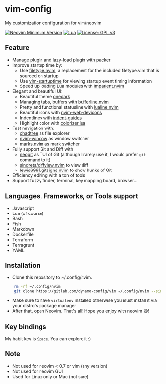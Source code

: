 # vim-config

My customization configuration for vim/neovim

[![Neovim Minimum Version](https://img.shields.io/badge/Neovim-0.7-blue?style=flat-square\&logo=Neovim\&logoColor=white)](https://github.com/neovim/neovim)
[![Lua](https://img.shields.io/badge/Made%20with%20Lua-blue.svg?style=flat-square\&logo=lua)](https://lua.org)
[![License: GPL v3](https://img.shields.io/badge/License-GPLv3-blue.svg)](https://www.gnu.org/licenses/gpl-3.0)

## Feature

* Manage plugin and lazy-load plugin with [packer](https://github.com/wbthomason/packer.nvim)
* Improve startup time by:
  * Use [filetype.nvim](https://github.com/nathom/filetype.nvim), a replacement for
    the included filetype.vim that is sourced on startup
  * Use [vim-startuptime](https://github.com/dstein64/vim-startuptime) for viewing
    startup event timing information
  * Speed up loading Lua modules with [impatient.nvim](https://github.com/lewis6991/impatient.nvim)
* Elegant and beautiful UI:
  * Beautiful theme [onedark](https://github.com/navarasu/onedark.nvim)
  * Managing tabs, buffers with [bufferline.nvim](https://github.com/akinsho/bufferline.nvim)
  * Pretty and functional statusline with [lualine.nvim](https://github.com/nvim-lualine/lualine.nvim)
  * Beautiful icons with [nvim-web-devicons](https://github.com/kyazdani42/nvim-web-devicons)
  * Indentlines with [indent-guides](https://github.com/glepnir/indent-guides.nvim)
  * Highlight color with [colorizer.lua](https://github.com/norcalli/nvim-colorizer.lua)
* Fast navigation with:
  * [chadtree](https://github.com/ms-jpq/chadtree) as file explorer
  * [nvim-window](https://gitlab.com/yorickpeterse/nvim-window) as window switcher
  * [marks.nvim](chentau/marks.nvim) as mark switcher
* Fully support Git and Diff with
  * [neogit](https://github.com/TimUntersberger/neogit) as TUI of Git
    (although I rarely use it, I would prefer `git` command to it)
  * [sindrets/diffview.nvim](https://github.com/sindrets/diffview.nvim) to view diff
  * [lewis6991/gitsigns.nvim](https://github.com/lewis6991/gitsigns.nvim) to show
    hunks of Git
* Efficiency editing with a ton of tools
* Support fuzzy finder, terminal, key mapping board, browser...

## Languages, Frameworks, or Tools support

* Javascript
* Lua (of course)
* Bash
* Fish
* Markdown
* Dockerfile
* Terraform
* Terragrunt
* YAML

## Installation

* Clone this repository to ~/.config/nvim.

```sh
    rm -rf ~/.config/nvim
    git clone https://gitlab.com/dynamo-config/vim ~/.config/nvim --single-branch
```

* Make sure to have `virtualenv` installed otherwise you must install it via
  your distro's package manager
* After that, open Neovim. That's all! Hope you enjoy with neovim :smile:!

## Key bindings

My habit key is `Space`. You can explore it :)

## Note

* Not used for neovim < 0.7 or vim (any version)
* Not used for neovim GUI
* Used for Linux only or Mac (not sure)
